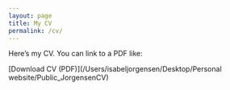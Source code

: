 ```yaml
---
layout: page
title: My CV
permalink: /cv/
---
```


Here’s my CV. You can link to a PDF like:

[Download CV (PDF)](/Users/isabeljorgensen/Desktop/Personal website/Public_JorgensenCV)
